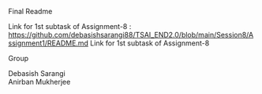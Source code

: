 
Final Readme

Link for 1st subtask of Assignment-8 : https://github.com/debasishsarangi88/TSAI_END2.0/blob/main/Session8/Assignment1/README.md
Link for 1st subtask of Assignment-8



Group <br>

Debasish Sarangi <br>
Anirban Mukherjee <br>
